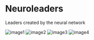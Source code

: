 # Neuroleaders
Leaders created by the neural network

![image1](https://github.com/JOGANfruit/Neuroleaders/assets/77359522/24fd767b-3e93-4175-bd2d-fc43b08aad45)
![image2](https://github.com/JOGANfruit/Neuroleaders/assets/77359522/a5913e67-ba55-4f01-aa90-4846c79fe5ef)
![image3](https://github.com/JOGANfruit/Neuroleaders/assets/77359522/5dcf7502-08c0-4305-852b-0d9ddb4a97e1)
![image4](https://github.com/JOGANfruit/Neuroleaders/assets/77359522/8ff53965-3eeb-4b79-b71e-a859bc866438)
